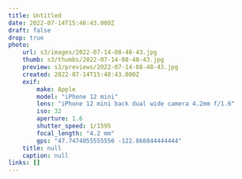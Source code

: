 ```yaml
---
title: Untitled
date: 2022-07-14T15:48:43.000Z
draft: false
drop: true
photo:
    url: s3/images/2022-07-14-08-48-43.jpg
    thumb: s3/thumbs/2022-07-14-08-48-43.jpg
    preview: s3/previews/2022-07-14-08-48-43.jpg
    created: 2022-07-14T15:48:43.000Z
    exif:
        make: Apple
        model: "iPhone 12 mini"
        lens: "iPhone 12 mini back dual wide camera 4.2mm f/1.6"
        iso: 32
        aperture: 1.6
        shutter_speed: 1/1595
        focal_length: "4.2 mm"
        gps: "47.7474055555556 -122.868844444444"
    title: null
    caption: null
links: []
---
```

